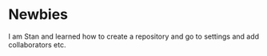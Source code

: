 # Newbies

I am Stan and learned how to create a repository and go to settings and add collaborators etc.  
